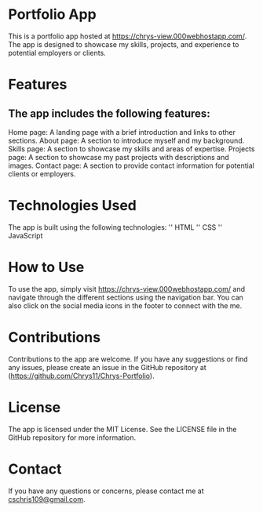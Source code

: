# Portfolio App

This is a portfolio app hosted at https://chrys-view.000webhostapp.com/. The app is designed to showcase my skills, projects, and experience to potential employers or clients.

# Features

## The app includes the following features:
Home page: A landing page with a brief introduction and links to other sections.
About page: A section to introduce myself and my background.
Skills page: A section to showcase my skills and areas of expertise.
Projects page: A section to showcase my past projects with descriptions and images.
Contact page: A section to provide contact information for potential clients or employers.

# Technologies Used
The app is built using the following technologies:
'' HTML
'' CSS 
'' JavaScript


# How to Use
To use the app, simply visit https://chrys-view.000webhostapp.com/ and navigate through the different sections using the navigation bar. You can also click on the social media icons in the footer to connect with the me.

# Contributions
Contributions to the app are welcome. If you have any suggestions or find any issues, please create an issue in the GitHub repository at (https://github.com/Chrys11/Chrys-Portfolio).

# License
The app is licensed under the MIT License. See the LICENSE file in the GitHub repository for more information.

# Contact
If you have any questions or concerns, please contact me at cschris109@gmail.com.

